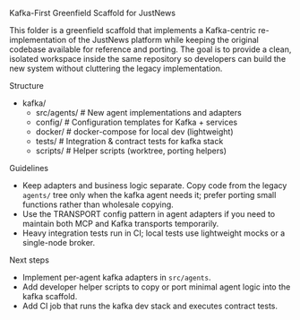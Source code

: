 Kafka-First Greenfield Scaffold for JustNews

This folder is a greenfield scaffold that implements a Kafka-centric
re-implementation of the JustNews platform while keeping the original
codebase available for reference and porting. The goal is to provide a
clean, isolated workspace inside the same repository so developers can
build the new system without cluttering the legacy implementation.

Structure
- kafka/
  - src/agents/         # New agent implementations and adapters
  - config/             # Configuration templates for Kafka + services
  - docker/             # docker-compose for local dev (lightweight)
  - tests/              # Integration & contract tests for kafka stack
  - scripts/            # Helper scripts (worktree, porting helpers)

Guidelines
- Keep adapters and business logic separate. Copy code from the
  legacy `agents/` tree only when the kafka agent needs it; prefer
  porting small functions rather than wholesale copying.
- Use the TRANSPORT config pattern in agent adapters if you need to
  maintain both MCP and Kafka transports temporarily.
- Heavy integration tests run in CI; local tests use lightweight
  mocks or a single-node broker.

Next steps
- Implement per-agent kafka adapters in `src/agents`.
- Add developer helper scripts to copy or port minimal agent logic into
  the kafka scaffold.
- Add CI job that runs the kafka dev stack and executes contract tests.